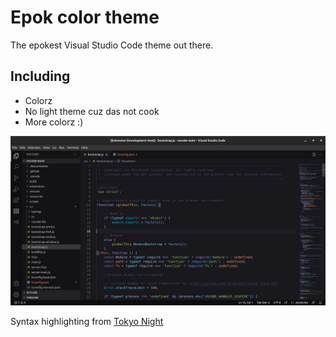 # Epok color theme

The epokest Visual Studio Code theme out there.

## Including
* Colorz
* No light theme cuz das not cook
* More colorz :)

![Theme screenshot](./screenshot.png "As you can see this theme is truly epok")

Syntax highlighting from [Tokyo Night](https://github.com/enkia/tokyo-night-vscode-theme)